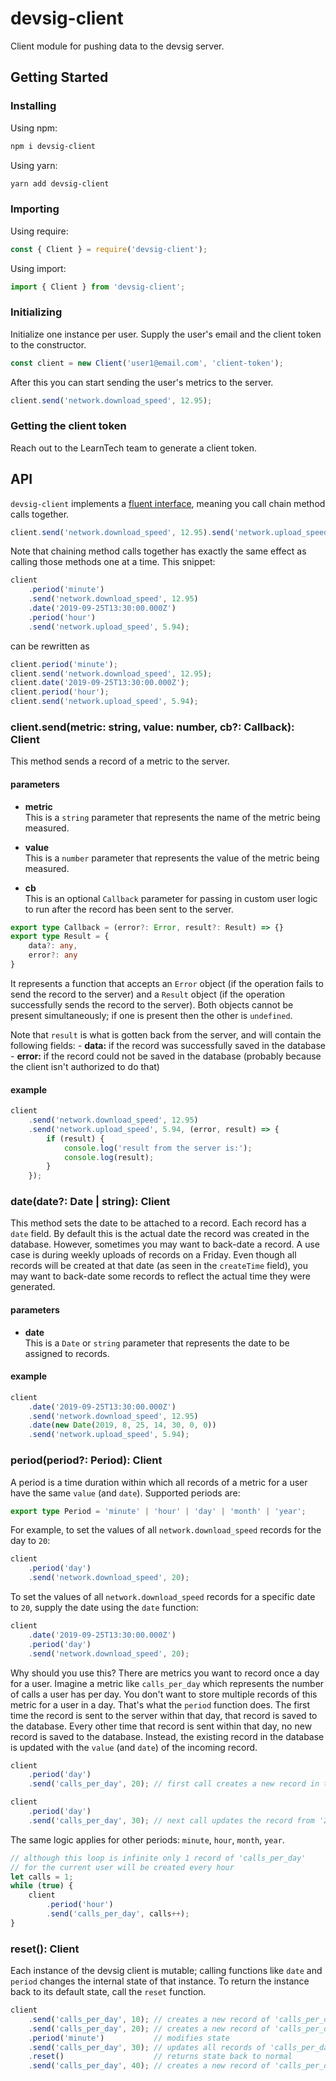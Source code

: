 # devsig-client
Client module for pushing data to the devsig server.

## Getting Started

### Installing

Using npm:
```bash
npm i devsig-client
```

Using yarn:
```bash
yarn add devsig-client
```

### Importing

Using require:
```js
const { Client } = require('devsig-client');
```

Using import:
```js
import { Client } from 'devsig-client';
```

### Initializing

Initialize one instance per user. Supply the user's email and the client token to the constructor.
```js
const client = new Client('user1@email.com', 'client-token');
```

After this you can start sending the user's metrics to the server.
```js
client.send('network.download_speed', 12.95);
```

### Getting the client token

Reach out to the LearnTech team to generate a client token.

## API

`devsig-client` implements a [fluent interface](https://en.wikipedia.org/wiki/Fluent_interface), meaning you call chain method calls together.
```js
client.send('network.download_speed', 12.95).send('network.upload_speed', 5.94);
```

Note that chaining method calls together has exactly the same effect as calling those methods one at a time. This snippet:
```js
client
    .period('minute')
    .send('network.download_speed', 12.95)
    .date('2019-09-25T13:30:00.000Z')
    .period('hour')
    .send('network.upload_speed', 5.94);
```
can be rewritten as
```js
client.period('minute');
client.send('network.download_speed', 12.95);
client.date('2019-09-25T13:30:00.000Z');
client.period('hour');
client.send('network.upload_speed', 5.94);
```

### client.send(metric: string, value: number, cb?: Callback): Client

This method sends a record of a metric to the server.

#### parameters
- **metric**  
This is a `string` parameter that represents the name of the metric being measured.

- **value**  
This is a `number` parameter that represents the value of the metric being measured.

- **cb**  
This is an optional `Callback` parameter for passing in custom user logic to run after the record has been sent to the server.

```ts
export type Callback = (error?: Error, result?: Result) => {}
export type Result = {
    data?: any,
    error?: any
}
```
It represents a function that accepts an `Error` object (if the operation fails to send the record to the server) and a `Result` object (if the operation successfully sends the record to the server). Both objects cannot be present simultaneously; if one is present then the other is `undefined`.

Note that `result` is what is gotten back from the server, and will contain the following fields:
    - **data:** if the record was successfully saved in the database
    - **error:** if the record could not be saved in the database (probably because the client isn't authorized to do that)

#### example
```js
client
    .send('network.download_speed', 12.95)
    .send('network.upload_speed', 5.94, (error, result) => {
        if (result) {
            console.log('result from the server is:');
            console.log(result);
        }
    });
```

### date(date?: Date | string): Client

This method sets the date to be attached to a record. Each record has a `date` field. By default this is the actual date the record was created in the database. However, sometimes you may want to back-date a record. A use case is during weekly uploads of records on a Friday. Even though all records will be created at that date (as seen in the `createTime` field), you may want to back-date some records to reflect the actual time they were generated.

#### parameters
- **date**  
This is a `Date` or `string` parameter that represents the date to be assigned to records.

#### example
```js
client
    .date('2019-09-25T13:30:00.000Z')
    .send('network.download_speed', 12.95)
    .date(new Date(2019, 8, 25, 14, 30, 0, 0))
    .send('network.upload_speed', 5.94);
```

### period(period?: Period): Client

A period is a time duration within which all records of a metric for a user have the same `value` (and `date`). Supported periods are:
```ts
export type Period = 'minute' | 'hour' | 'day' | 'month' | 'year';
```

For example, to set the values of all `network.download_speed` records for the day to `20`:
```js
client
    .period('day')
    .send('network.download_speed', 20);
```

To set the values of all `network.download_speed` records for a specific date to `20`, supply the date using the `date` function:
```js
client
    .date('2019-09-25T13:30:00.000Z')
    .period('day')
    .send('network.download_speed', 20);
```

Why should you use this? There are metrics you want to record once a day for a user. Imagine a metric like `calls_per_day` which represents the number of calls a user has per day. You don't want to store multiple records of this metric for a user in a day. That's what the `period` function does. The first time the record is sent to the server within that day, that record is saved to the database. Every other time that record is sent within that day, no new record is saved to the database. Instead, the existing record in the database is updated with the `value` (and `date`) of the incoming record.
```js
client
    .period('day')
    .send('calls_per_day', 20); // first call creates a new record in the database

client
    .period('day')
    .send('calls_per_day', 30); // next call updates the record from '20' to '30'
```

The same logic applies for other periods: `minute`, `hour`, `month`, `year`.
```js
// although this loop is infinite only 1 record of 'calls_per_day'
// for the current user will be created every hour
let calls = 1;
while (true) {
    client
        .period('hour')
        .send('calls_per_day', calls++);
}
```

### reset(): Client

Each instance of the devsig client is mutable; calling functions like `date` and `period` changes the internal state of that instance. To return the instance back to its default state, call the `reset` function.
```js
client
    .send('calls_per_day', 10); // creates a new record of 'calls_per_day' in the database
    .send('calls_per_day', 20); // creates a new record of 'calls_per_day' in the database
    .period('minute')           // modifies state
    .send('calls_per_day', 30); // updates all records of 'calls_per_day' created in this minute
    .reset()                    // returns state back to normal
    .send('calls_per_day', 40); // creates a new record of 'calls_per_day' in the database
```
